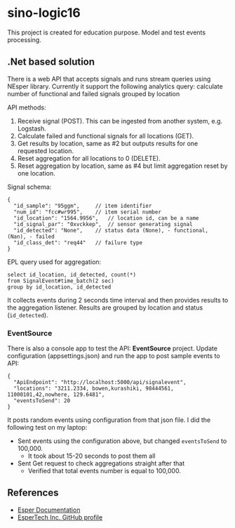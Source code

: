 # sino-logic16

This project is created for education purpose. Model and test events processing.

## .Net based solution
There is a web API that accepts signals and runs stream queries using NEsper library.
Currently it support the following analytics query: calculate number of functional and failed signals grouped by location

API methods:
1. Receive signal (POST). This can be ingested from another system, e.g. Logstash.
2. Calculate failed and functional signals for all locations (GET).
3. Get results by location, same as #2 but outputs results for one requested location.
4. Reset aggregation for all locations to 0 (DELETE).
5. Reset aggregation by location, same as #4 but limit aggregation reset by one location.

Signal schema:

    {
      "id_sample": "95ggm", 	// item identifier
      "num_id": "fcc#wr995", 	// item serial number
      "id_location": "1564.9956", 	// location id, can be a name
      "id_signal_par": "0xvckkep",	// sensor generating signal
      "id_detected": "None", 	// status data (None), - functional, (Nan), - failed
      "id_class_det": "req44"	// failure type
    }

EPL query used for aggregation:

    select id_location, id_detected, count(*)
	from SignalEvent#time_batch(2 sec)
	group by id_location, id_detected

It collects events during 2 seconds time interval and then provides results to the aggregation listener. Results are grouped by location and status (`id_detected`).


### EventSource
There is also a console app to test the API: **EventSource** project.
Update configuration (appsettings.json) and run the app to post sample events to API:

    {
      "ApiEndpoint": "http://localhost:5000/api/signalevent",
      "locations": "3211.2334, bowen,kurashiki, 98444561, 11000101,42,nowhere, 129.6481",
      "eventsToSend": 20
    }

It posts random events using configuration from that json file.
I did the following test on my laptop:
- Sent events using the configuration above, but changed `eventsToSend` to 100,000.
  - It took about 15-20 seconds to post them all
- Sent Get request to check aggregations straight after that
  - Verified that total events number is equal to 100,000.


## References
- [Esper Documentation](http://www.espertech.com/esper/)
- [EsperTech Inc. GitHub profile](https://github.com/espertechinc)
